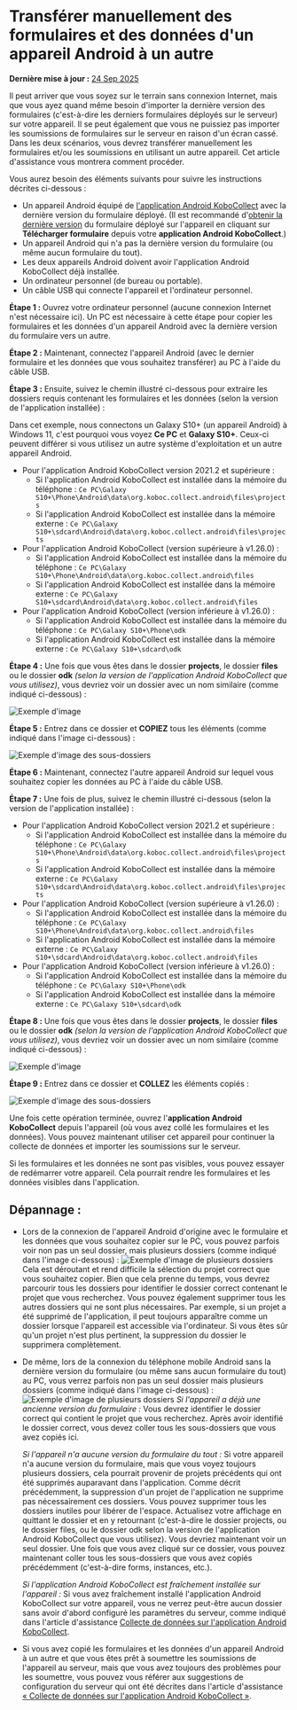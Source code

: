 # Transférer manuellement des formulaires et des données d'un appareil Android à un autre
**Dernière mise à jour :** <a href="https://github.com/kobotoolbox/docs/blob/7def5f54e2441b05b4a2163e682bdd146fa781e1/source/transferring_forms.md" class="reference">24 Sep 2025</a>

Il peut arriver que vous soyez sur le terrain sans connexion Internet, mais que vous ayez quand même besoin d'importer la dernière version des formulaires (c'est-à-dire les derniers formulaires déployés sur le serveur) sur votre appareil. Il se peut également que vous ne puissiez pas importer les soumissions de formulaires sur le serveur en raison d'un écran cassé. Dans les deux scénarios, vous devrez transférer manuellement les formulaires et/ou les soumissions en utilisant un autre appareil. Cet article d'assistance vous montrera comment procéder.

Vous aurez besoin des éléments suivants pour suivre les instructions décrites ci-dessous :

-   Un appareil Android équipé de [l'application Android KoboCollect](https://support.kobotoolbox.org/kobocollect_on_android_latest.html) avec la dernière version du formulaire déployé. (Il est recommandé d'[obtenir la dernière version](https://support.kobotoolbox.org/data_collection_kobocollect.html#downloading-forms) du formulaire déployé sur l'appareil en cliquant sur **Télécharger formulaire** depuis votre **application Android KoboCollect**.)
-   Un appareil Android qui n'a pas la dernière version du formulaire (ou même aucun formulaire du tout).
-   Les deux appareils Android doivent avoir l'application Android KoboCollect déjà installée.
-   Un ordinateur personnel (de bureau ou portable).
-   Un câble USB qui connecte l'appareil et l'ordinateur personnel.

**Étape 1 :** Ouvrez votre ordinateur personnel (aucune connexion Internet n'est nécessaire ici). Un PC est nécessaire à cette étape pour copier les formulaires et les données d'un appareil Android avec la dernière version du formulaire vers un autre.

**Étape 2 :** Maintenant, connectez l'appareil Android (avec le dernier formulaire et les données que vous souhaitez transférer) au PC à l'aide du câble USB.

**Étape 3 :** Ensuite, suivez le chemin illustré ci-dessous pour extraire les dossiers requis contenant les formulaires et les données (selon la version de l'application installée) :

<p class="note">
  Dans cet exemple, nous connectons un Galaxy S10+ (un appareil Android) à Windows 11, c'est pourquoi vous voyez <strong>Ce PC</strong> et <strong>Galaxy S10+</strong>. Ceux-ci peuvent différer si vous utilisez un autre système d'exploitation et un autre appareil Android.
</p>

-   Pour l'application Android KoboCollect version 2021.2 et supérieure :
    -   Si l'application Android KoboCollect est installée dans la mémoire du téléphone :
        `Ce PC\Galaxy S10+\Phone\Android\data\org.koboc.collect.android\files\projects`
    -   Si l'application Android KoboCollect est installée dans la mémoire externe :
        `Ce PC\Galaxy S10+\sdcard\Android\data\org.koboc.collect.android\files\projects`
-   Pour l'application Android KoboCollect (version supérieure à v1.26.0) :
    -   Si l'application Android KoboCollect est installée dans la mémoire du téléphone :
        `Ce PC\Galaxy S10+\Phone\Android\data\org.koboc.collect.android\files`
    -   Si l'application Android KoboCollect est installée dans la mémoire externe :
        `Ce PC\Galaxy S10+\sdcard\Android\data\org.koboc.collect.android\files`
-   Pour l'application Android KoboCollect (version inférieure à v1.26.0) :
    -   Si l'application Android KoboCollect est installée dans la mémoire du téléphone :
        `Ce PC\Galaxy S10+\Phone\odk`
    -   Si l'application Android KoboCollect est installée dans la mémoire externe :
        `Ce PC\Galaxy S10+\sdcard\odk`

**Étape 4 :** Une fois que vous êtes dans le dossier **projects**, le dossier **files** ou le dossier **odk** _(selon la version de l'application Android KoboCollect que vous utilisez)_, vous devriez voir un dossier avec un nom similaire (comme indiqué ci-dessous) :

![Exemple d'image](images/transferring_forms/sample_1_folder.png)

**Étape 5 :** Entrez dans ce dossier et **COPIEZ** tous les éléments (comme indiqué dans l'image ci-dessous) :

![Exemple d'image des sous-dossiers](images/transferring_forms/sub_folders.png)

**Étape 6 :** Maintenant, connectez l'autre appareil Android sur lequel vous souhaitez copier les données au PC à l'aide du câble USB.

**Étape 7 :** Une fois de plus, suivez le chemin illustré ci-dessous (selon la version de l'application installée) :

-   Pour l'application Android KoboCollect version 2021.2 et supérieure :
    -   Si l'application Android KoboCollect est installée dans la mémoire du téléphone :
        `Ce PC\Galaxy S10+\Phone\Android\data\org.koboc.collect.android\files\projects`
    -   Si l'application Android KoboCollect est installée dans la mémoire externe :
        `Ce PC\Galaxy S10+\sdcard\Android\data\org.koboc.collect.android\files\projects`
-   Pour l'application Android KoboCollect (version supérieure à v1.26.0) :
    -   Si l'application Android KoboCollect est installée dans la mémoire du téléphone :
        `Ce PC\Galaxy S10+\Phone\Android\data\org.koboc.collect.android\files`
    -   Si l'application Android KoboCollect est installée dans la mémoire externe :
        `Ce PC\Galaxy S10+\sdcard\Android\data\org.koboc.collect.android\files`
-   Pour l'application Android KoboCollect (version inférieure à v1.26.0) :
    -   Si l'application Android KoboCollect est installée dans la mémoire du téléphone :
        `Ce PC\Galaxy S10+\Phone\odk`
    -   Si l'application Android KoboCollect est installée dans la mémoire externe :
        `Ce PC\Galaxy S10+\sdcard\odk`

**Étape 8 :** Une fois que vous êtes dans le dossier **projects**, le dossier **files** ou le dossier **odk** _(selon la version de l'application Android KoboCollect que vous utilisez)_, vous devriez voir un dossier avec un nom similaire (comme indiqué ci-dessous) :

![Exemple d'image](images/transferring_forms/sample_2_folder.png)

**Étape 9 :** Entrez dans ce dossier et **COLLEZ** les éléments copiés :

![Exemple d'image des sous-dossiers](images/transferring_forms/sub_folders.png)

Une fois cette opération terminée, ouvrez l'**application Android KoboCollect** depuis l'appareil (où vous avez collé les formulaires et les données). Vous pouvez maintenant utiliser cet appareil pour continuer la collecte de données et importer les soumissions sur le serveur.

<p class="note">
  Si les formulaires et les données ne sont pas visibles, vous pouvez essayer de redémarrer votre appareil. Cela pourrait rendre les formulaires et les données visibles dans l'application.
</p>

## Dépannage :

-   Lors de la connexion de l'appareil Android d'origine avec le formulaire et les données que vous souhaitez copier sur le PC, vous pouvez parfois voir non pas un seul dossier, mais plusieurs dossiers (comme indiqué dans l'image ci-dessous) :
    ![Exemple d'image de plusieurs dossiers](images/transferring_forms/sample_many_folders.png)
    Cela est déroutant et rend difficile la sélection du projet correct que vous souhaitez copier. Bien que cela prenne du temps, vous devrez parcourir tous les dossiers pour identifier le dossier correct contenant le projet que vous recherchez. Vous pouvez également supprimer tous les autres dossiers qui ne sont plus nécessaires. Par exemple, si un projet a été supprimé de l'application, il peut toujours apparaître comme un dossier lorsque l'appareil est accessible via l'ordinateur. Si vous êtes sûr qu'un projet n'est plus pertinent, la suppression du dossier le supprimera complètement.

-   De même, lors de la connexion du téléphone mobile Android sans la dernière version du formulaire (ou même sans aucun formulaire du tout) au PC, vous verrez parfois non pas un seul dossier mais plusieurs dossiers (comme indiqué dans l'image ci-dessous) :
    ![Exemple d'image de plusieurs dossiers](images/transferring_forms/sample_many_folders.png)
    _Si l'appareil a déjà une ancienne version du formulaire :_ Vous devrez identifier le dossier correct qui contient le projet que vous recherchez. Après avoir identifié le dossier correct, vous devez coller tous les sous-dossiers que vous avez copiés ici.

    _Si l'appareil n'a aucune version du formulaire du tout :_ Si votre appareil n'a aucune version du formulaire, mais que vous voyez toujours plusieurs dossiers, cela pourrait provenir de projets précédents qui ont été supprimés auparavant dans l'application. Comme décrit précédemment, la suppression d'un projet de l'application ne supprime pas nécessairement ces dossiers. Vous pouvez supprimer tous les dossiers inutiles pour libérer de l'espace. Actualisez votre affichage en quittant le dossier et en y retournant (c'est-à-dire le dossier projects, ou le dossier files, ou le dossier odk selon la version de l'application Android KoboCollect que vous utilisez). Vous devriez maintenant voir un seul dossier. Une fois que vous avez cliqué sur ce dossier, vous pouvez maintenant coller tous les sous-dossiers que vous avez copiés précédemment (c'est-à-dire forms, instances, etc.).

    _Si l'application Android KoboCollect est fraîchement installée sur l'appareil :_ Si vous avez fraîchement installé l'application Android KoboCollect sur votre appareil, vous ne verrez peut-être aucun dossier sans avoir d'abord configuré les paramètres du serveur, comme indiqué dans l'article d'assistance [Collecte de données sur l'application Android KoboCollect](kobocollect_on_android_latest).

-   Si vous avez copié les formulaires et les données d'un appareil Android à un autre et que vous êtes prêt à soumettre les soumissions de l'appareil au serveur, mais que vous avez toujours des problèmes pour les soumettre, vous pouvez vous référer aux suggestions de configuration du serveur qui ont été décrites dans l'article d'assistance [« Collecte de données sur l'application Android KoboCollect »](kobocollect_on_android_latest).